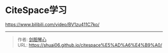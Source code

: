 # CiteSpace学习




https://www.bilibili.com/video/BV1zu411C7ko/



---

> 作者: [剑胆琴心](http://geoer.cn)  
> URL: https://shuai06.github.io/citespace%E5%AD%A6%E4%B9%A0/  

